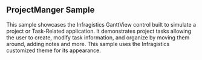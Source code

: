 ## ProjectManger Sample

This sample showcases the Infragistics GanttView control built to simulate a project or Task-Related application. It demonstrates project tasks allowing the user to create, modify task information, and organize by moving them around, adding notes and more. This sample uses the Infragistics customized theme for its appearance.


